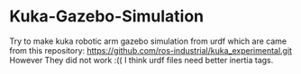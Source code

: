 # Kuka-Gazebo-Simulation
Try to make kuka robotic arm gazebo simulation from urdf which are came from this repository: https://github.com/ros-industrial/kuka_experimental.git
However They did not work :(( I think urdf files need better inertia tags.
